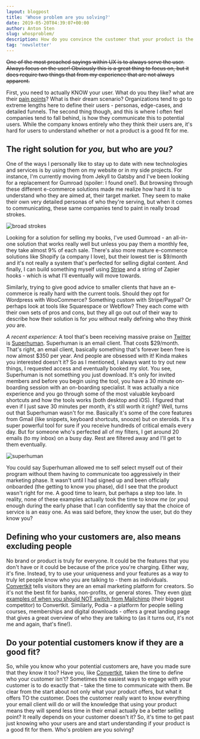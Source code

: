 ```yaml
---
layout: blogpost
title: 'Whose problem are you solving?'
date: 2019-05-20T04:39:07+00:00
author: Anton Sten
slug: whosproblem/
description: How do you convince the customer that your product is the right fit for THEM? Communication, honesty, and knowing your user.
tag: 'newsletter'
---
```


~~One of the most preached sayings within UX is to always serve the user. Always focus on the user! Obviously this is a great thing to focus on, but it does require two things that from my experience that are not always apparent.~~

First, you need to actually KNOW your user. What do you they like? what are their [pain points](https://www.antonsten.com/understanding-pain-dream-fix/)? What is their dream scenario? Organizations tend to go to extreme lengths here to define their users - personas, edge-cases, and detailed funnels. The second thing though, and this is where I often feel companies tend to fall behind, is how they communicate this to potential users. While the company knows entirely who they think their users are, it's hard for users to understand whether or not a product is a good fit for me.

## The right solution for *you,* but who are *you?*

One of the ways I personally like to stay up to date with new technologies and services is by using them on my website or in my side projects. For instance, I'm currently moving from Jekyll to Gatsby and I've been looking for a replacement for Gumroad (spoiler: I found one!). But browsing through these different e-commerce solutions made me realize how hard it is to understand who they are aimed at, their target market. They seem to make their own very detailed personas of who they're serving, but when it comes to communicating, these same companies tend to paint in really broad strokes.

![broad strokes](/images/broad_strokes.png)

Looking for a solution for selling my books, I've used Gumroad - an all-in-one solution that works really well but unless you pay them a monthly fee, they take almost 9% of each sale. There's also more mature e-commerce solutions like Shopify (a company I love), but their lowest tier is $9/month and it's not really a system that's perfected for selling digital content. And finally, I can build something myself using [Stripe](https://stripe.com/docs/payments/checkout) and a string of Zapier hooks - which is what I'll eventually will move towards.

Similarly, trying to give good advice to smaller clients that have an e-commerce is really hard with the current tools. Should they opt for Wordpress with WooCommerce? Something custom with Stripe/Paypal? Or perhaps look at tools like Squarespace or Webflow? They each come with their own sets of pros and cons, but they all go out out of their way to describe how their solution is for *you* without really defining who they think *you* are.

*A recent experience:* A tool that's been receiving massive praise on [Twitter](https://twitter.com/Superhuman) is [Superhuman](https://superhuman.com). Superhuman is an email client. That costs $29/month. That's right, an email client, basically something that's forever been free is now almost $350 per year. And people are obsessed with it! Kinda makes you interested doesn't it? So as I mentioned, I always want to try out new things, I requested access and eventually booked my slot. You see, Superhuman is not something you just download. It's only for invited members and before you begin using the tool, you have a 30 minute on-boarding session with an on-boarding specialist. It was actually a nice experience and you go through some of the most valuable keyboard shortcuts and how the tools works (both desktop and iOS). I figured that even if I just save 30 minutes per month, it's still worth it right? Well, turns out that Superhuman wasn't for me. Basically it's some of the core features from Gmail (like snippets, keyboard shortcuts, snooze) but on steroids. It's a super powerful tool for sure if you receive hundreds of critical emails every day. But for someone who's perfected all of my filters, I get around 20 emails (to my inbox) on a busy day. Rest are filtered away and I'll get to them eventually.

![superhuman](/images/superhuman.png)

You could say Superhuman allowed me to self select myself out of their program without them having to communicate too aggressively in their marketing phase. It wasn't until I had signed up and been officially onboarded (the getting to know you phase), did I see that the product wasn't right for me. A good time to learn, but perhaps a step too late. In reality, none of these examples actually took the time to know *me* (or *you*) enough during the early phase that I can confidently say that the choice of service is an easy one. As was said before, they know the user, but do they know you?

## Defining who your customers are, also means excluding people

No brand or product is truly for everyone. It could be the features that you don't have or it could be because of the price you're charging. Either way, it's fine. Instead, try to use your uniqueness and your features as a way to truly let people know who you are talking to - them as individuals. [Convertkit](https://mbsy.co/convertkit/antonsten) tells visitors they are an email marketing platform for creators. So it's not  the best fit for banks, non-profits, or general stores. They even [give examples of when you should NOT switch from Mailchimp](https://convertkit.com/5-reasons-switch-mailchimp-convertkit/) (their biggest competitor) to Convertkit. Similarly, Podia - a platform for people selling courses, memberships and digital downloads - offers a great landing page that gives a great overview of who they are talking to (as it turns out, it's not me and again, that's fine!).

## Do your potential customers know if they are a good fit?

So, while you know who your potential customers are, have you made sure that they know it too? Have you, like [Convertkit](https://mbsy.co/convertkit/antonsten), taken the time to define who your customer isn't? Sometimes the easiest ways to engage with your customer is to do exactly that - take the time to communicate with them. Be clear from the start about not only what your product offers, but what it offers TO the customer. Does the customer really want to know everything your email client will do or will the knowledge that using your product means they will spend less time in their email actually be a better selling point? It really depends on your customer doesn't it? So, it's time to get past just knowing who your users are and start understanding if your product is a good fit for them. Who's problem are you solving?
